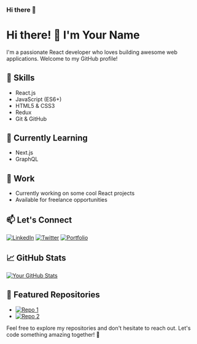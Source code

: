 ### Hi there 👋

<!--
**AbdoKousara/AbdoKousara** is a ✨ _special_ ✨ repository because its `README.md` (this file) appears on your GitHub profile.

Here are some ideas to get you started:

- 🔭 I’m currently working on ...
- 🌱 I’m currently learning ...
- 👯 I’m looking to collaborate on ...
- 🤔 I’m looking for help with ...
- 💬 Ask me about ...
- 📫 How to reach me: ...
- 😄 Pronouns: ...
- ⚡ Fun fact: ...
-->


# Hi there! 👋 I'm Your Name

I'm a passionate React developer who loves building awesome web applications. Welcome to my GitHub profile!

## 🚀 Skills

- React.js
- JavaScript (ES6+)
- HTML5 & CSS3
- Redux
- Git & GitHub

## 🌱 Currently Learning

- Next.js
- GraphQL

## 💼 Work

- Currently working on some cool React projects
- Available for freelance opportunities

## 📫 Let's Connect

[![LinkedIn](https://img.shields.io/badge/LinkedIn-YourName-blue)](https://www.linkedin.com/in/yourname/)
[![Twitter](https://img.shields.io/badge/Twitter-YourHandle-lightblue)](https://twitter.com/yourhandle)
[![Portfolio](https://img.shields.io/badge/Portfolio-YourWebsite-yellow)](https://yourwebsite.com)

## 📈 GitHub Stats

[![Your GitHub Stats](https://github-readme-stats.vercel.app/api?username=AbdoKousara&show_icons=true&theme=radical)](https://github.com/AbdoKousara)

## 🌟 Featured Repositories

- [![Repo 1](https://github-readme-stats.vercel.app/api/pin/?username=yourusername&repo=repo1&theme=dark)](https://github.com/yourusername/repo1)
- [![Repo 2](https://github-readme-stats.vercel.app/api/pin/?username=yourusername&repo=repo2&theme=dark)](https://github.com/yourusername/repo2)

Feel free to explore my repositories and don't hesitate to reach out. Let's code something amazing together! 🚀
